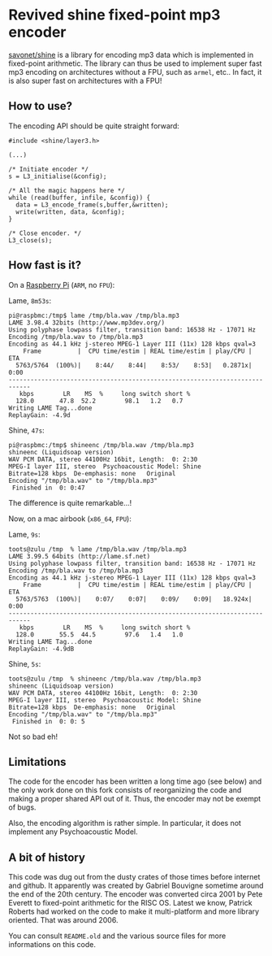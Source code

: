 Revived shine fixed-point mp3 encoder
=====================================

[savonet/shine](https://github.com/savonet/shine) is a library for encoding mp3 data which
is implemented in fixed-point arithmetic. The library can thus be used to implement super fast
mp3 encoding on architectures without a FPU, such as `armel`, etc.. In fact, it is also super
fast on architectures with a FPU!

How to use?
-----------

The encoding API should be quite straight forward:

```
#include <shine/layer3.h>
  
(...)

/* Initiate encoder */
s = L3_initialise(&config);

/* All the magic happens here */
while (read(buffer, infile, &config)) {
  data = L3_encode_frame(s,buffer,&written);
  write(written, data, &config);
}

/* Close encoder. */
L3_close(s);
```

How fast is it?
---------------

On a [Raspberry Pi](http://www.raspberrypi.org/) (`ARM`, no `FPU`):

Lame, `8m53s`:
```
pi@raspbmc:/tmp$ lame /tmp/bla.wav /tmp/bla.mp3 
LAME 3.98.4 32bits (http://www.mp3dev.org/)
Using polyphase lowpass filter, transition band: 16538 Hz - 17071 Hz
Encoding /tmp/bla.wav to /tmp/bla.mp3
Encoding as 44.1 kHz j-stereo MPEG-1 Layer III (11x) 128 kbps qval=3
    Frame          |  CPU time/estim | REAL time/estim | play/CPU |    ETA 
  5763/5764  (100%)|    8:44/    8:44|    8:53/    8:53|   0.2871x|    0:00 
----------------------------------------------------------------------------
   kbps        LR    MS  %     long switch short %
  128.0       47.8  52.2        98.1   1.2   0.7
Writing LAME Tag...done
ReplayGain: -4.9d
```

Shine, `47s`:
```
pi@raspbmc:/tmp$ shineenc /tmp/bla.wav /tmp/bla.mp3 
shineenc (Liquidsoap version)
WAV PCM DATA, stereo 44100Hz 16bit, Length:  0: 2:30
MPEG-I layer III, stereo  Psychoacoustic Model: Shine
Bitrate=128 kbps  De-emphasis: none   Original 
Encoding "/tmp/bla.wav" to "/tmp/bla.mp3"
 Finished in  0: 0:47
```

The difference is quite remarkable...!

Now, on a mac airbook (`x86_64`, `FPU`):

Lame, `9s`:
```
toots@zulu /tmp  % lame /tmp/bla.wav /tmp/bla.mp3
LAME 3.99.5 64bits (http://lame.sf.net)
Using polyphase lowpass filter, transition band: 16538 Hz - 17071 Hz
Encoding /tmp/bla.wav to /tmp/bla.mp3
Encoding as 44.1 kHz j-stereo MPEG-1 Layer III (11x) 128 kbps qval=3
    Frame          |  CPU time/estim | REAL time/estim | play/CPU |    ETA 
  5763/5763  (100%)|    0:07/    0:07|    0:09/    0:09|   18.924x|    0:00 
----------------------------------------------------------------------------
   kbps        LR    MS  %     long switch short %
  128.0       55.5  44.5        97.6   1.4   1.0
Writing LAME Tag...done
ReplayGain: -4.9dB
```

Shine, `5s`:
```
toots@zulu /tmp  % shineenc /tmp/bla.wav /tmp/bla.mp3
shineenc (Liquidsoap version)
WAV PCM DATA, stereo 44100Hz 16bit, Length:  0: 2:30
MPEG-I layer III, stereo  Psychoacoustic Model: Shine
Bitrate=128 kbps  De-emphasis: none   Original 
Encoding "/tmp/bla.wav" to "/tmp/bla.mp3"
 Finished in  0: 0: 5
```

Not so bad eh!

Limitations
-----------

The code for the encoder has been written a long time ago (see below) and 
the only work done on this fork consists of reorganizing the code and making a 
proper shared API out of it. Thus, the encoder may not be exempt of bugs.

Also, the encoding algorithm is rather simple. In particular, it does not
implement any Psychoacoustic Model.

A bit of history
----------------

This code was dug out from the dusty crates of those times before internet 
and github. It apparently was created by Gabriel Bouvigne sometime around 
the end of the 20th century. The encoder was converted circa 2001 by Pete 
Everett to fixed-point arithmetic for the RISC OS. Latest we know, Patrick 
Roberts had worked on the code to make it multi-platform and more library
oriented. That was around 2006.

You can consult `README.old` and the various source files for more 
informations on this code.